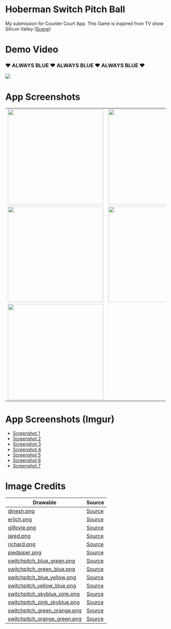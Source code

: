 # Hoberman Switch Pitch Ball
My submission for Counter Court App. This Game is inspired from TV show Silicon Valley ([Scene](https://www.youtube.com/watch?v=ElJe5M54brI))

# Demo Video

### :heart: ALWAYS BLUE :heart: ALWAYS BLUE :heart: ALWAYS BLUE :heart:

<a href="https://vimeo.com/264826772"><img src="https://i.imgur.com/5ExGKXg.png" /></a>

# App Screenshots
<table>
    <tr>
        <td>
            <img src="https://i.imgur.com/74nTRNh.png" width="300" />
        </td>
        <td>
            <img src="https://i.imgur.com/esZ0UCl.png" width="300" />
        </td>
        <td>
            <img src="https://i.imgur.com/H7JBviw.png" width="300" />
        </td>
    </tr>
    <tr>
        <td>
            <img src="https://i.imgur.com/1zsHRaD.png" width="300" />
        </td>
        <td>
            <img src="https://i.imgur.com/ve5Uw2h.png" width="300" />
        </td>
        <td>
            <img src="https://i.imgur.com/zVnINir.png" width="300" />
        </td>
    </tr>
    <tr>
        <td>
            <img src="https://i.imgur.com/aaULNdG.png" width="300" />
        </td>
    </tr>
</table>

# App Screenshots (Imgur)
<ul>
    <li><a href="https://i.imgur.com/74nTRNh.png">Screenshot 1</a></li>
    <li><a href="https://i.imgur.com/esZ0UCl.png">Screenshot 2</a></li>
    <li><a href="https://i.imgur.com/H7JBviw.png">Screenshot 3</a></li>
    <li><a href="https://i.imgur.com/1zsHRaD.png">Screenshot 4</a></li>
    <li><a href="https://i.imgur.com/ve5Uw2h.png">Screenshot 5</a></li>
    <li><a href="https://i.imgur.com/zVnINir.png">Screenshot 6</a></li>
    <li><a href="https://i.imgur.com/aaULNdG.png">Screenshot 7</a></li>
</ul>

# Image Credits
| Drawable | Source |
| --- | --- |
| [dinesh.png](https://github.com/piedcipher/Udacity-Google-India-Challenge-Scholarship-Projects-Phase-1/blob/master/HobermanSwitchPitchBall/app/src/main/res/drawable/dinesh.png) |  [Source](https://images-na.ssl-images-amazon.com/images/I/41qffCyrPUL.jpg)|
| [erlich.png](https://github.com/piedcipher/Udacity-Google-India-Challenge-Scholarship-Projects-Phase-1/blob/master/HobermanSwitchPitchBall/app/src/main/res/drawable/erlich.png) |  [Source](https://images-na.ssl-images-amazon.com/images/I/41sGaKC-VLL.jpg)|
| [gilfoyle.png](https://github.com/piedcipher/Udacity-Google-India-Challenge-Scholarship-Projects-Phase-1/blob/master/HobermanSwitchPitchBall/app/src/main/res/drawable/gilfoyle.png) |  [Source](https://images-na.ssl-images-amazon.com/images/I/41PsLYv3r2L.jpg)|
| [jared.png](https://github.com/piedcipher/Udacity-Google-India-Challenge-Scholarship-Projects-Phase-1/blob/master/HobermanSwitchPitchBall/app/src/main/res/drawable/jared.png) |  [Source](https://images-na.ssl-images-amazon.com/images/I/41ubmoYjFsL.jpg)|
| [richard.png](https://github.com/piedcipher/Udacity-Google-India-Challenge-Scholarship-Projects-Phase-1/blob/master/HobermanSwitchPitchBall/app/src/main/res/drawable/richard.png) |  [Source](https://images-na.ssl-images-amazon.com/images/I/41-psSplr%2BL.jpg)|
| [piedpiper.png](https://github.com/piedcipher/Udacity-Google-India-Challenge-Scholarship-Projects-Phase-1/blob/master/HobermanSwitchPitchBall/app/src/main/res/drawable/piedpiper.png) |  [Source](https://www.reddit.com/r/SiliconValleyHBO/comments/7m1d2m/here_you_go_pied_piper_hd_wallpaper_mobile/)|
| [switchpitch_blue_green.png](https://github.com/piedcipher/Udacity-Google-India-Challenge-Scholarship-Projects-Phase-1/blob/master/HobermanSwitchPitchBall/app/src/main/res/drawable/switchpitch_blue_green.png) |  [Source](https://www.toyandgamewarehouse.com/v/vspfiles/photos/SP100-12.jpg)|
| [switchpitch_green_blue.png](https://github.com/piedcipher/Udacity-Google-India-Challenge-Scholarship-Projects-Phase-1/blob/master/HobermanSwitchPitchBall/app/src/main/res/drawable/switchpitch_green_blue.png) |  [Source](https://www.toyandgamewarehouse.com/v/vspfiles/photos/SP100-11.jpg)|
| [switchpitch_blue_yellow.png](https://github.com/piedcipher/Udacity-Google-India-Challenge-Scholarship-Projects-Phase-1/blob/master/HobermanSwitchPitchBall/app/src/main/res/drawable/switchpitch_blue_yellow.png) |  [Source](https://www.toyandgamewarehouse.com/v/vspfiles/photos/SP100-5.jpg)|
| [switchpitch_yellow_blue.png](https://github.com/piedcipher/Udacity-Google-India-Challenge-Scholarship-Projects-Phase-1/blob/master/HobermanSwitchPitchBall/app/src/main/res/drawable/switchpitch_yellow_blue.png) |  [Source](https://www.toyandgamewarehouse.com/v/vspfiles/photos/SP100-6.jpg)|
| [switchpitch_skyblue_pink.png](https://github.com/piedcipher/Udacity-Google-India-Challenge-Scholarship-Projects-Phase-1/blob/master/HobermanSwitchPitchBall/app/src/main/res/drawable/switchpitch_skyblue_pink.png) |  [Source](https://www.toyandgamewarehouse.com/v/vspfiles/photos/SP100-7.jpg)|
| [switchpitch_pink_skyblue.png](https://github.com/piedcipher/Udacity-Google-India-Challenge-Scholarship-Projects-Phase-1/blob/master/HobermanSwitchPitchBall/app/src/main/res/drawable/switchpitch_pink_skyblue.png) |  [Source](https://www.toyandgamewarehouse.com/v/vspfiles/photos/SP100-8.jpg)|
| [switchpitch_green_orange.png](https://github.com/piedcipher/Udacity-Google-India-Challenge-Scholarship-Projects-Phase-1/blob/master/HobermanSwitchPitchBall/app/src/main/res/drawable/switchpitch_green_orange.png) |  [Source](https://www.toyandgamewarehouse.com/v/vspfiles/photos/SP100-10.jpg)|
| [switchpitch_orange_green.png](https://github.com/piedcipher/Udacity-Google-India-Challenge-Scholarship-Projects-Phase-1/blob/master/HobermanSwitchPitchBall/app/src/main/res/drawable/switchpitch_orange_green.png) |  [Source](https://www.toyandgamewarehouse.com/v/vspfiles/photos/SP100-9.jpg)|
